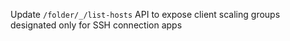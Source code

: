 Update `/folder/_/list-hosts` API to expose client scaling groups designated only for SSH connection apps
